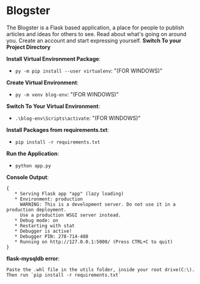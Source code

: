 # Blogster
The Blogster is a Flask based application, a place for people to publish articles and ideas for others to see. Read about what's going on around you. Create an account and start expressing yourself.
**Switch To your Project Directory**

**Install Virtual Environment Package**:
- `py -m pip install --user virtualenv`: "(FOR WINDOWS)"

**Create Virtual Environment**:
- `py -m venv blog-env`: "(FOR WINDOWS)"

**Switch To Your Virtual Environment**:
- `.\blog-env\Scripts\activate`: "(FOR WINDOWS)"

**Install Packages from requirements.txt**:
- `pip install -r requirements.txt`

**Run the Application**:
- `python app.py`



**Console Output**:
```
{
   * Serving Flask app "app" (lazy loading)
   * Environment: production
     WARNING: This is a development server. Do not use it in a production deployment.
     Use a production WSGI server instead.
   * Debug mode: on
   * Restarting with stat
   * Debugger is active!
   * Debugger PIN: 278-714-488
   * Running on http://127.0.0.1:5000/ (Press CTRL+C to quit)
}
```
**flask-mysqldb error**:
```
Paste the .whl file in the utils folder, inside your root drive(C:\). Then run `pip install -r requirements.txt`
```

